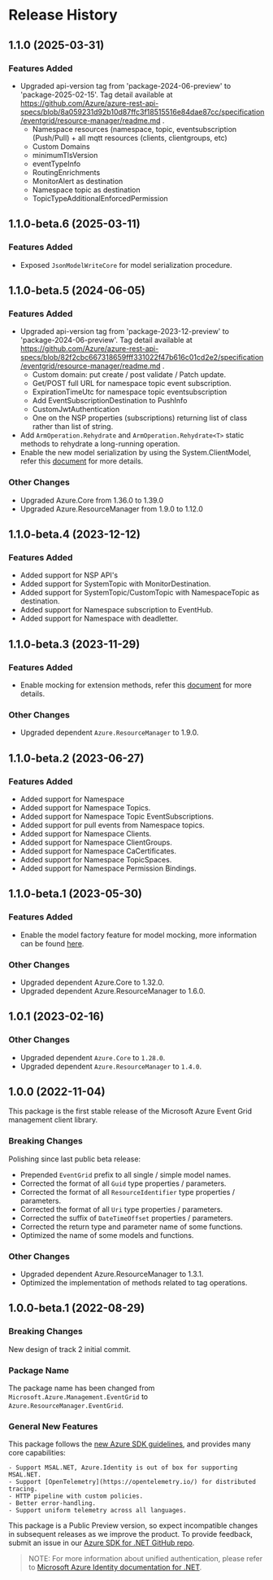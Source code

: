 # Release History

## 1.1.0 (2025-03-31)

### Features Added

- Upgraded api-version tag from 'package-2024-06-preview' to 'package-2025-02-15'. Tag detail available at https://github.com/Azure/azure-rest-api-specs/blob/8a059231d92b10d87ffc3f18515516e84dae87cc/specification/eventgrid/resource-manager/readme.md .
   - Namespace resources  (namespace, topic, eventsubscription (Push/Pull) + all mqtt resources (clients, clientgroups, etc)
   - Custom Domains
   - minimumTlsVersion
   - eventTypeInfo
   - RoutingEnrichments
   - MonitorAlert as destination
   - Namespace topic as destination 
   - TopicTypeAdditionalEnforcedPermission

## 1.1.0-beta.6 (2025-03-11)

### Features Added

- Exposed `JsonModelWriteCore` for model serialization procedure.

## 1.1.0-beta.5 (2024-06-05)

### Features Added

- Upgraded api-version tag from 'package-2023-12-preview' to 'package-2024-06-preview'. Tag detail available at https://github.com/Azure/azure-rest-api-specs/blob/82f2cbc667318659fff331022f47b616c01cd2e2/specification/eventgrid/resource-manager/readme.md .
    - Custom domain: put create / post validate / Patch update.
    - Get/POST full URL for namespace topic event subscription.
    - ExpirationTimeUtc for namespace topic eventsubscription
    - Add EventSubscriptionDestination to PushInfo
    - CustomJwtAuthentication
    - One on the NSP properties (subscriptions) returning list of class rather than list of string. 
- Add `ArmOperation.Rehydrate` and `ArmOperation.Rehydrate<T>` static methods to rehydrate a long-running operation.
- Enable the new model serialization by using the System.ClientModel, refer this [document](https://aka.ms/azsdk/net/mrw) for more details.

### Other Changes

- Upgraded Azure.Core from 1.36.0 to 1.39.0
- Upgraded Azure.ResourceManager from 1.9.0 to 1.12.0

## 1.1.0-beta.4 (2023-12-12)

### Features Added

- Added support for NSP API's
- Added support for SystemTopic with MonitorDestination.
- Added support for SystemTopic/CustomTopic with NamespaceTopic as destination.
- Added support for Namespace subscription to EventHub.
- Added support for Namespace with deadletter.

## 1.1.0-beta.3 (2023-11-29)

### Features Added

- Enable mocking for extension methods, refer this [document](https://aka.ms/azsdk/net/mocking) for more details.

### Other Changes

- Upgraded dependent `Azure.ResourceManager` to 1.9.0.

## 1.1.0-beta.2 (2023-06-27)

### Features Added

- Added support for Namespace
- Added support for Namespace Topics.
- Added support for Namespace Topic EventSubscriptions.
- Added support for pull events from Namespace topics.
- Added support for Namespace Clients.
- Added support for Namespace ClientGroups.
- Added support for Namespace CaCertificates.
- Added support for Namespace TopicSpaces.
- Added support for Namespace Permission Bindings.

## 1.1.0-beta.1 (2023-05-30)

### Features Added

- Enable the model factory feature for model mocking, more information can be found [here](https://azure.github.io/azure-sdk/dotnet_introduction.html#dotnet-mocking-factory-builder).

### Other Changes

- Upgraded dependent Azure.Core to 1.32.0.
- Upgraded dependent Azure.ResourceManager to 1.6.0.

## 1.0.1 (2023-02-16)

### Other Changes

- Upgraded dependent `Azure.Core` to `1.28.0`.
- Upgraded dependent `Azure.ResourceManager` to `1.4.0`.

## 1.0.0 (2022-11-04)

This package is the first stable release of the Microsoft Azure Event Grid management client library.

### Breaking Changes

Polishing since last public beta release:
- Prepended `EventGrid` prefix to all single / simple model names.
- Corrected the format of all `Guid` type properties / parameters.
- Corrected the format of all `ResourceIdentifier` type properties / parameters.
- Corrected the format of all `Uri` type properties / parameters.
- Corrected the suffix of `DateTimeOffset` properties / parameters.
- Corrected the return type and parameter name of some functions.
- Optimized the name of some models and functions.

### Other Changes

- Upgraded dependent Azure.ResourceManager to 1.3.1.
- Optimized the implementation of methods related to tag operations.

## 1.0.0-beta.1 (2022-08-29)

### Breaking Changes

New design of track 2 initial commit.

### Package Name

The package name has been changed from `Microsoft.Azure.Management.EventGrid` to `Azure.ResourceManager.EventGrid`.

### General New Features

This package follows the [new Azure SDK guidelines](https://azure.github.io/azure-sdk/general_introduction.html), and provides many core capabilities:

    - Support MSAL.NET, Azure.Identity is out of box for supporting MSAL.NET.
    - Support [OpenTelemetry](https://opentelemetry.io/) for distributed tracing.
    - HTTP pipeline with custom policies.
    - Better error-handling.
    - Support uniform telemetry across all languages.

This package is a Public Preview version, so expect incompatible changes in subsequent releases as we improve the product. To provide feedback, submit an issue in our [Azure SDK for .NET GitHub repo](https://github.com/Azure/azure-sdk-for-net/issues).

> NOTE: For more information about unified authentication, please refer to [Microsoft Azure Identity documentation for .NET](https://learn.microsoft.com/dotnet/api/overview/azure/identity-readme?view=azure-dotnet).
